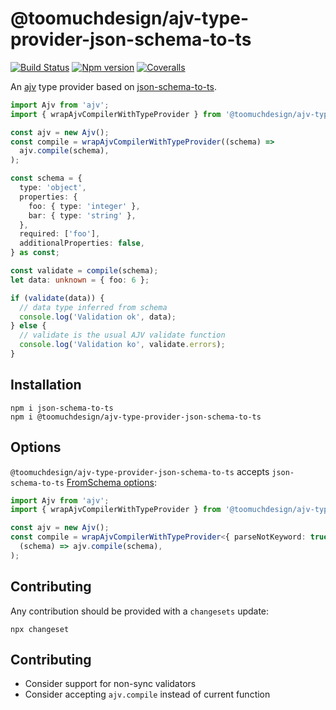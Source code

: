 # @toomuchdesign/ajv-type-provider-json-schema-to-ts

[![Build Status][ci-badge]][ci]
[![Npm version][npm-version-badge]][npm]
[![Coveralls][coveralls-badge]][coveralls]

An [ajv](https://ajv.js.org/) type provider based on [json-schema-to-ts](https://github.com/ThomasAribart/json-schema-to-ts).

```ts
import Ajv from 'ajv';
import { wrapAjvCompilerWithTypeProvider } from '@toomuchdesign/ajv-type-provider-json-schema-to-ts';

const ajv = new Ajv();
const compile = wrapAjvCompilerWithTypeProvider((schema) =>
  ajv.compile(schema),
);

const schema = {
  type: 'object',
  properties: {
    foo: { type: 'integer' },
    bar: { type: 'string' },
  },
  required: ['foo'],
  additionalProperties: false,
} as const;

const validate = compile(schema);
let data: unknown = { foo: 6 };

if (validate(data)) {
  // data type inferred from schema
  console.log('Validation ok', data);
} else {
  // validate is the usual AJV validate function
  console.log('Validation ko', validate.errors);
}
```

## Installation

```
npm i json-schema-to-ts
npm i @toomuchdesign/ajv-type-provider-json-schema-to-ts
```

## Options

`@toomuchdesign/ajv-type-provider-json-schema-to-ts` accepts `json-schema-to-ts` [FromSchema options](https://github.com/ThomasAribart/json-schema-to-ts?tab=readme-ov-file#fromschema):

```ts
import Ajv from 'ajv';
import { wrapAjvCompilerWithTypeProvider } from '@toomuchdesign/ajv-type-provider-json-schema-to-ts';

const ajv = new Ajv();
const compile = wrapAjvCompilerWithTypeProvider<{ parseNotKeyword: true }>(
  (schema) => ajv.compile(schema),
);
```

## Contributing

Any contribution should be provided with a `changesets` update:

```
npx changeset
```

## Contributing

- Consider support for non-sync validators
- Consider accepting `ajv.compile` instead of current function

[ci-badge]: https://github.com/toomuchdesign/ajv-type-provider-json-schema-to-ts/actions/workflows/ci.yml/badge.svg
[ci]: https://github.com/toomuchdesign/ajv-type-provider-json-schema-to-ts/actions/workflows/ci.yml
[coveralls-badge]: https://coveralls.io/repos/github/toomuchdesign/ajv-type-provider-json-schema-to-ts/badge.svg?branch=master
[coveralls]: https://coveralls.io/github/toomuchdesign/ajv-type-provider-json-schema-to-ts?branch=master
[npm]: https://www.npmjs.com/package/@toomuchdesign/ajv-type-provider-json-schema-to-ts
[npm-version-badge]: https://img.shields.io/npm/v/@toomuchdesign/ajv-type-provider-json-schema-to-ts.svg
